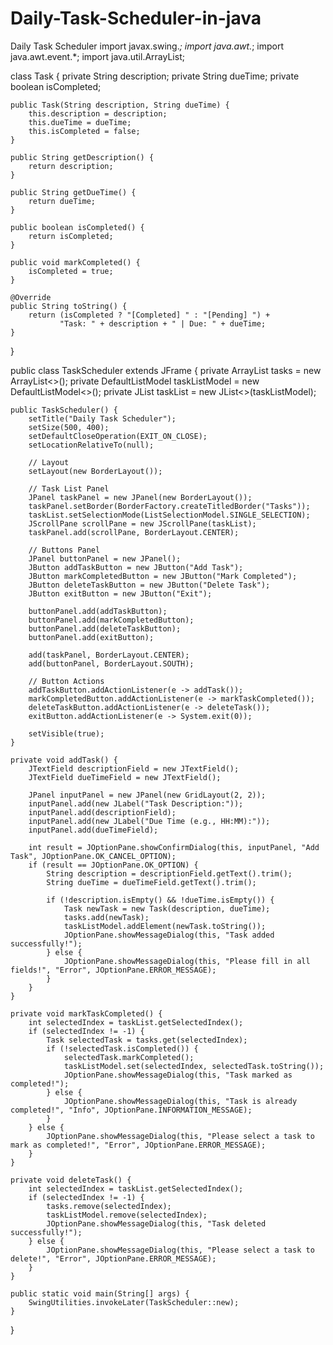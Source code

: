 # Daily-Task-Scheduler-in-java
Daily Task Scheduler 
import javax.swing.*;
import java.awt.*;
import java.awt.event.*;
import java.util.ArrayList;

class Task {
    private String description;
    private String dueTime;
    private boolean isCompleted;

    public Task(String description, String dueTime) {
        this.description = description;
        this.dueTime = dueTime;
        this.isCompleted = false;
    }

    public String getDescription() {
        return description;
    }

    public String getDueTime() {
        return dueTime;
    }

    public boolean isCompleted() {
        return isCompleted;
    }

    public void markCompleted() {
        isCompleted = true;
    }

    @Override
    public String toString() {
        return (isCompleted ? "[Completed] " : "[Pending] ") +
               "Task: " + description + " | Due: " + dueTime;
    }
}

public class TaskScheduler extends JFrame {
    private ArrayList<Task> tasks = new ArrayList<>();
    private DefaultListModel<String> taskListModel = new DefaultListModel<>();
    private JList<String> taskList = new JList<>(taskListModel);

    public TaskScheduler() {
        setTitle("Daily Task Scheduler");
        setSize(500, 400);
        setDefaultCloseOperation(EXIT_ON_CLOSE);
        setLocationRelativeTo(null);

        // Layout
        setLayout(new BorderLayout());

        // Task List Panel
        JPanel taskPanel = new JPanel(new BorderLayout());
        taskPanel.setBorder(BorderFactory.createTitledBorder("Tasks"));
        taskList.setSelectionMode(ListSelectionModel.SINGLE_SELECTION);
        JScrollPane scrollPane = new JScrollPane(taskList);
        taskPanel.add(scrollPane, BorderLayout.CENTER);

        // Buttons Panel
        JPanel buttonPanel = new JPanel();
        JButton addTaskButton = new JButton("Add Task");
        JButton markCompletedButton = new JButton("Mark Completed");
        JButton deleteTaskButton = new JButton("Delete Task");
        JButton exitButton = new JButton("Exit");

        buttonPanel.add(addTaskButton);
        buttonPanel.add(markCompletedButton);
        buttonPanel.add(deleteTaskButton);
        buttonPanel.add(exitButton);

        add(taskPanel, BorderLayout.CENTER);
        add(buttonPanel, BorderLayout.SOUTH);

        // Button Actions
        addTaskButton.addActionListener(e -> addTask());
        markCompletedButton.addActionListener(e -> markTaskCompleted());
        deleteTaskButton.addActionListener(e -> deleteTask());
        exitButton.addActionListener(e -> System.exit(0));

        setVisible(true);
    }

    private void addTask() {
        JTextField descriptionField = new JTextField();
        JTextField dueTimeField = new JTextField();

        JPanel inputPanel = new JPanel(new GridLayout(2, 2));
        inputPanel.add(new JLabel("Task Description:"));
        inputPanel.add(descriptionField);
        inputPanel.add(new JLabel("Due Time (e.g., HH:MM):"));
        inputPanel.add(dueTimeField);

        int result = JOptionPane.showConfirmDialog(this, inputPanel, "Add Task", JOptionPane.OK_CANCEL_OPTION);
        if (result == JOptionPane.OK_OPTION) {
            String description = descriptionField.getText().trim();
            String dueTime = dueTimeField.getText().trim();

            if (!description.isEmpty() && !dueTime.isEmpty()) {
                Task newTask = new Task(description, dueTime);
                tasks.add(newTask);
                taskListModel.addElement(newTask.toString());
                JOptionPane.showMessageDialog(this, "Task added successfully!");
            } else {
                JOptionPane.showMessageDialog(this, "Please fill in all fields!", "Error", JOptionPane.ERROR_MESSAGE);
            }
        }
    }

    private void markTaskCompleted() {
        int selectedIndex = taskList.getSelectedIndex();
        if (selectedIndex != -1) {
            Task selectedTask = tasks.get(selectedIndex);
            if (!selectedTask.isCompleted()) {
                selectedTask.markCompleted();
                taskListModel.set(selectedIndex, selectedTask.toString());
                JOptionPane.showMessageDialog(this, "Task marked as completed!");
            } else {
                JOptionPane.showMessageDialog(this, "Task is already completed!", "Info", JOptionPane.INFORMATION_MESSAGE);
            }
        } else {
            JOptionPane.showMessageDialog(this, "Please select a task to mark as completed!", "Error", JOptionPane.ERROR_MESSAGE);
        }
    }

    private void deleteTask() {
        int selectedIndex = taskList.getSelectedIndex();
        if (selectedIndex != -1) {
            tasks.remove(selectedIndex);
            taskListModel.remove(selectedIndex);
            JOptionPane.showMessageDialog(this, "Task deleted successfully!");
        } else {
            JOptionPane.showMessageDialog(this, "Please select a task to delete!", "Error", JOptionPane.ERROR_MESSAGE);
        }
    }

    public static void main(String[] args) {
        SwingUtilities.invokeLater(TaskScheduler::new);
    }
}
